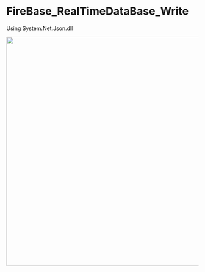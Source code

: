 # FireBase_RealTimeDataBase_Write
Using System.Net.Json.dll


<div>
<img width="600" src="https://user-images.githubusercontent.com/58409497/70021766-2f0fbf80-15d5-11ea-893b-79d7805f7983.png">
</div>
